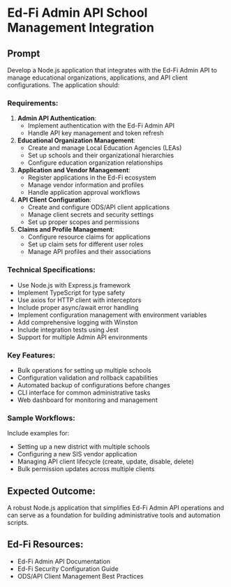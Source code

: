 # Ed-Fi Admin API School Management Integration

## Prompt

Develop a Node.js application that integrates with the Ed-Fi Admin API to manage educational organizations, applications, and API client configurations. The application should:

### Requirements:
1. **Admin API Authentication**: 
   - Implement authentication with the Ed-Fi Admin API
   - Handle API key management and token refresh
2. **Educational Organization Management**:
   - Create and manage Local Education Agencies (LEAs)
   - Set up schools and their organizational hierarchies
   - Configure education organization relationships
3. **Application and Vendor Management**:
   - Register applications in the Ed-Fi ecosystem
   - Manage vendor information and profiles
   - Handle application approval workflows
4. **API Client Configuration**:
   - Create and configure ODS/API client applications
   - Manage client secrets and security settings
   - Set up proper scopes and permissions
5. **Claims and Profile Management**:
   - Configure resource claims for applications
   - Set up claim sets for different user roles
   - Manage API profiles and their associations

### Technical Specifications:
- Use Node.js with Express.js framework
- Implement TypeScript for type safety
- Use axios for HTTP client with interceptors
- Include proper async/await error handling
- Implement configuration management with environment variables
- Add comprehensive logging with Winston
- Include integration tests using Jest
- Support for multiple Admin API environments

### Key Features:
- Bulk operations for setting up multiple schools
- Configuration validation and rollback capabilities
- Automated backup of configurations before changes
- CLI interface for common administrative tasks
- Web dashboard for monitoring and management

### Sample Workflows:
Include examples for:
- Setting up a new district with multiple schools
- Configuring a new SIS vendor application
- Managing API client lifecycle (create, update, disable, delete)
- Bulk permission updates across multiple clients

## Expected Outcome:
A robust Node.js application that simplifies Ed-Fi Admin API operations and can serve as a foundation for building administrative tools and automation scripts.

## Ed-Fi Resources:
- Ed-Fi Admin API Documentation
- Ed-Fi Security Configuration Guide
- ODS/API Client Management Best Practices